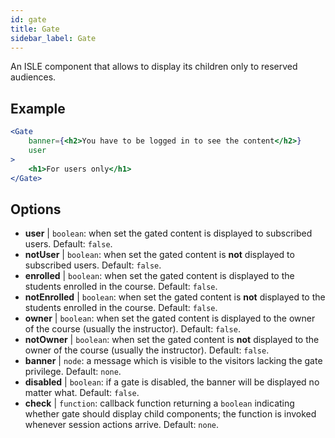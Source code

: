 ```yaml
---
id: gate 
title: Gate
sidebar_label: Gate
---
```


An ISLE component that allows to display its children only to reserved audiences.

## Example

```jsx live
<Gate 
    banner={<h2>You have to be logged in to see the content</h2>}
    user 
>
    <h1>For users only</h1>
</Gate>
``` 



## Options

* __user__ | `boolean`: when set the gated content is displayed to subscribed users. Default: `false`.
* __notUser__ | `boolean`: when set the gated content is **not** displayed to subscribed users. Default: `false`.
* __enrolled__ | `boolean`: when set the gated content is displayed to the students enrolled in the course. Default: `false`.
* __notEnrolled__ | `boolean`: when set the gated content is **not** displayed to the students enrolled in the course. Default: `false`.
* __owner__ | `boolean`: when set the gated content is displayed to the owner of the course (usually the instructor). Default: `false`.
* __notOwner__ | `boolean`: when set the gated content is **not** displayed to the owner of the course (usually the instructor). Default: `false`.
* __banner__ | `node`: a message which is visible to the visitors lacking the gate privilege. Default: `none`.
* __disabled__ | `boolean`: if a gate is disabled, the banner will be displayed no matter what. Default: `false`.
* __check__ | `function`: callback function returning a `boolean` indicating whether gate should display child components; the function is invoked whenever session actions arrive. Default: `none`.
